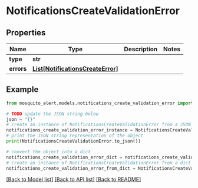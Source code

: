 # NotificationsCreateValidationError


## Properties

Name | Type | Description | Notes
------------ | ------------- | ------------- | -------------
**type** | **str** |  | 
**errors** | [**List[NotificationsCreateError]**](NotificationsCreateError.md) |  | 

## Example

```python
from mosquito_alert.models.notifications_create_validation_error import NotificationsCreateValidationError

# TODO update the JSON string below
json = "{}"
# create an instance of NotificationsCreateValidationError from a JSON string
notifications_create_validation_error_instance = NotificationsCreateValidationError.from_json(json)
# print the JSON string representation of the object
print(NotificationsCreateValidationError.to_json())

# convert the object into a dict
notifications_create_validation_error_dict = notifications_create_validation_error_instance.to_dict()
# create an instance of NotificationsCreateValidationError from a dict
notifications_create_validation_error_from_dict = NotificationsCreateValidationError.from_dict(notifications_create_validation_error_dict)
```
[[Back to Model list]](../README.md#documentation-for-models) [[Back to API list]](../README.md#documentation-for-api-endpoints) [[Back to README]](../README.md)


